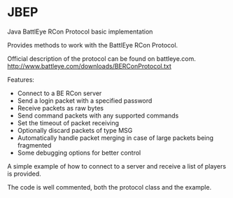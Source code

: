 # JBEP
Java BattlEye RCon Protocol basic implementation

Provides methods to work with the BattlEye RCon Protocol.

Official description of the protocol can be found on battleye.com.
http://www.battleye.com/downloads/BERConProtocol.txt

Features:
* Connect to a BE RCon server
* Send a login packet with a specified password
* Receive packets as raw bytes
* Send command packets with any supported commands
* Set the timeout of packet receiving
* Optionally discard packets of type MSG
* Automatically handle packet merging in case of large packets being fragmented
* Some debugging options for better control

A simple example of how to connect to a server and receive a list of players is provided.

The code is well commented, both the protocol class and the example.
